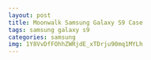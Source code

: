 ```yaml
---
layout: post
title: Moonwalk Samsung Galaxy S9 Case
tags: samsung galaxy s9
categories: samsung
img: 1Y8VvDfFOhhZWRjdE_xTDrju90mq1MYLh
---
```

